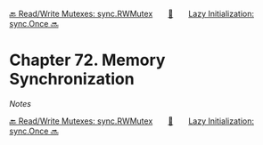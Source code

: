 [🔙 Read/Write Mutexes: sync.RWMutex][previous-chapter]&nbsp;&nbsp;&nbsp;&nbsp;&nbsp;&nbsp;&nbsp;[🏡][readme]&nbsp;&nbsp;&nbsp;&nbsp;&nbsp;&nbsp;&nbsp;[Lazy Initialization: sync.Once 🔜][upcoming-chapter]

# Chapter 72. Memory Synchronization

_Notes_

[🔙 Read/Write Mutexes: sync.RWMutex][previous-chapter]&nbsp;&nbsp;&nbsp;&nbsp;&nbsp;&nbsp;&nbsp;[🏡][readme]&nbsp;&nbsp;&nbsp;&nbsp;&nbsp;&nbsp;&nbsp;[Lazy Initialization: sync.Once 🔜][upcoming-chapter]

[readme]: README.md
[previous-chapter]: ch071-read-write-mutexes-sync.rwmutex.md
[upcoming-chapter]: ch073-lazy-initialization-sync.once.md